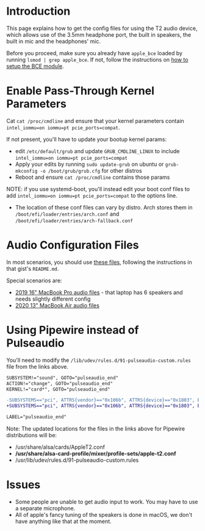# Introduction

This page explains how to get the config files for using the T2 audio device, which allows use of the 3.5mm headphone port, the built in speakers, the built in mic and the headphones' mic.

Before you proceed, make sure you already have `apple_bce` loaded by running `lsmod | grep apple_bce`. If not, follow the instructions on [how to setup the BCE module](https://wiki.t2linux.org/guides/dkms/#installing-modules).

# Enable Pass-Through Kernel Parameters

Cat `cat /proc/cmdline` and ensure that your kernel parameters contain `intel_iommu=on iommu=pt pcie_ports=compat`.

If not present, you'll have to update your bootup kernel params:

- edit `/etc/default/grub` and update `GRUB_CMDLINE_LINUX` to include `intel_iommu=on iommu=pt pcie_ports=compat`
- Apply your edits by running `sudo update-grub` on ubuntu or `grub-mkconfig -o /boot/grub/grub.cfg` for other distros
- Reboot and ensure `cat /proc/cmdline` contains those params

NOTE: if you use systemd-boot, you'll instead edit your boot conf files to add `intel_iommu=on iommu=pt pcie_ports=compat` to the options line.
- The location of these conf files can vary by distro. Arch stores them in `/boot/efi/loader/entries/arch.conf` and `/boot/efi/loader/entries/arch-fallback.conf`

# Audio Configuration Files

In most scenarios, you should use [these files](https://gist.github.com/MCMrARM/c357291e4e5c18894bea10665dcebffb), following the instructions in that gist's `README.md`.

Special scenarios are:

- [2019 16" MacBook Pro audio files](https://gist.github.com/kevineinarsson/8e5e92664f97508277fefef1b8015fba) - that laptop has 6 speakers and needs slightly different config
- [2020 13" MacBook Air audio files](https://gist.github.com/bigbadmonster17/8b670ae29e0b7be2b73887f3f37a057b)

# Using Pipewire instead of Pulseaudio

You'll need to modify the `/lib/udev/rules.d/91-pulseaudio-custom.rules` file from the links above.

```diff
SUBSYSTEM!="sound", GOTO="pulseaudio_end"
ACTION!="change", GOTO="pulseaudio_end"
KERNEL!="card*", GOTO="pulseaudio_end"

-SUBSYSTEMS=="pci", ATTRS{vendor}=="0x106b", ATTRS{device}=="0x1803", ENV{PULSE_PROFILE_SET}="apple-t2.conf"
+SUBSYSTEMS=="pci", ATTRS{vendor}=="0x106b", ATTRS{device}=="0x1803", ENV{PULSE_PROFILE_SET}="apple-t2.conf", ENV{ACP_PROFILE_SET}="apple-t2.conf"

LABEL="pulseaudio_end"
```

Note: The updated locations for the files in the links above for Pipewire distributions will be:

- /usr/share/alsa/cards/AppleT2.conf
- **/usr/share/alsa-card-profile/mixer/profile-sets/apple-t2.conf**
- /usr/lib/udev/rules.d/91-pulseaudio-custom.rules

# Issues

- Some people are unable to get audio input to work. You may have to use a separate microphone.
- All of apple's fancy tuning of the speakers is done in macOS, we don't have anything like that at the moment.
